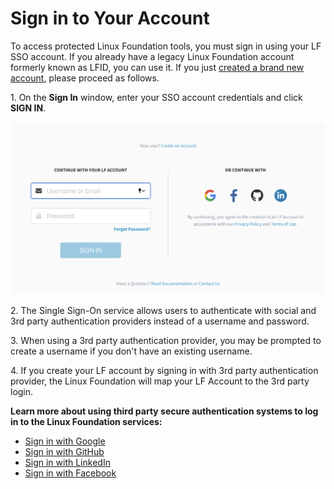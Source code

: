 # Sign in to Your Account

To access protected Linux Foundation tools, you must sign in using your LF SSO account. If you already have a legacy Linux Foundation account formerly known as LFID, you can use it. If you just [created a brand new account](../create-an-account.md), please proceed as follows.

1\. On the **Sign In** window, enter your SSO account credentials and click **SIGN IN**.

![](<../../.gitbook/assets/New SSO (1).png>)

2\. The Single Sign-On service allows users to authenticate with social and 3rd party authentication providers instead of a username and password.

3\. When using a 3rd party authentication provider, you may be prompted to create a username if you don't have an existing username. 

4\. If you create your LF account by signing in with 3rd party authentication provider, the Linux Foundation will map your LF Account to the 3rd party login.

**Learn more about using third party secure authentication systems to log in to the Linux Foundation services:**

* ​[Sign in with Google](sign-in-with-google.md)​
* ​[Sign in with GitHub](sign-in-with-github.md)​
* ​[Sign in with LinkedIn](sign-in-with-linkedin.md)​
* ​[Sign in with Facebook](sign-in-with-facebook.md)​
